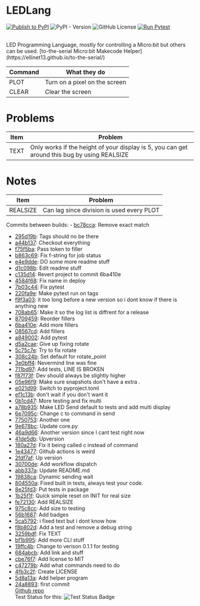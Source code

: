 # LEDLang
[![Publish to PyPI](https://github.com/ElliNet13/ledlang/actions/workflows/deploy.yml/badge.svg)](https://github.com/ElliNet13/ledlang/actions/workflows/deploy.yml)
![PyPI - Version](https://img.shields.io/pypi/v/ledlang)
![GitHub License](https://img.shields.io/github/license/ElliNet13/ledlang)
[![Run Pytest](https://github.com/ElliNet13/ledlang/actions/workflows/pytest.yml/badge.svg)](https://github.com/ElliNet13/ledlang/actions/workflows/pytest.yml)

<br>
LED Programming Language, mostly for controlling a Micro:bit but others can be used.
[to-the-serial Micro:bit Makecode Helper](https://ellinet13.github.io/to-the-serial/)

| Command  | What they do                    |
|----------|---------------------------------|
| PLOT     | Turn on a pixel on the screen   |
| CLEAR    | Clear the screen                |

# Problems
| Item     | Problem                                                                                        |
|----------|------------------------------------------------------------------------------------------------|
| TEXT     | Only works if the height of your display is 5, you can get around this bug by using REALSIZE   |

# Notes
| Item         | Problem                                     |
|--------------|---------------------------------------------|
| REALSIZE     | Can lag since division is used every PLOT   |

Commits between builds: - [bc78cca](https://github.com/ElliNet13/ledlang/commit/bc78ccaf8d5b90249c58e95025b78109d12ac67a): Remove exact match
- [295d19b](https://github.com/ElliNet13/ledlang/commit/295d19bf103d62c978549eba3efca715aa672f3b): Tags should no be there
- [a44b137](https://github.com/ElliNet13/ledlang/commit/a44b137490332bcfb1d63fa998e834fcf368b98c): Checkout everything
- [f75f5ba](https://github.com/ElliNet13/ledlang/commit/f75f5ba8e24f7632f93019fb349c92e9172d2303): Pass token to filler
- [b863c69](https://github.com/ElliNet13/ledlang/commit/b863c694875faf94d6db958e86c2895e07ed15a3): Fix f-string for job status
- [e4e9dde](https://github.com/ElliNet13/ledlang/commit/e4e9dde3d4334aea3ac77446322f81d6db74f3f8): DO some more readme stuff
- [d1c098b](https://github.com/ElliNet13/ledlang/commit/d1c098b473b833ba2591733c2604477ce7619712): Edit readme stuff
- [c135d14](https://github.com/ElliNet13/ledlang/commit/c135d146fe94ff8eeef9e1b778c8f0ee95705f67): Revert project to commit 6ba410e
- [4584f68](https://github.com/ElliNet13/ledlang/commit/4584f68c0ef30860622788212fae981513c95635): Fix name in deploy
- [7b03c44](https://github.com/ElliNet13/ledlang/commit/7b03c44c525b0e02b6ce55c725c9b74173295c8f): Fix pytest
- [220fa9e](https://github.com/ElliNet13/ledlang/commit/220fa9ef96837b14ae68ddbdeb23e9506c7353ac): Make pytest run on tags
- [f9f3a03](https://github.com/ElliNet13/ledlang/commit/f9f3a03fa959d1ac7ac492b524bc1c6c8626282e): it too long before a new version so i dont know if there is anything new
- [708ab65](https://github.com/ElliNet13/ledlang/commit/708ab657627b07a2726fe5b9f89fee26a329880e): Make it so the log list is diffrent for a release
- [8709459](https://github.com/ElliNet13/ledlang/commit/87094599da88fc93e37c7f7104f29d8986fc1e71): Reorder fillers
- [6ba410e](https://github.com/ElliNet13/ledlang/commit/6ba410e209aaf8eda34df95d77f85aa722d84c8f): Add more fillers
- [08567cd](https://github.com/ElliNet13/ledlang/commit/08567cd719085e287fdc54d1a025ba3cbe697e1c): Add fillers
- [a849002](https://github.com/ElliNet13/ledlang/commit/a84900215bac426523ff2be0086c9bb92d17f989): Add pytest
- [d5a2cae](https://github.com/ElliNet13/ledlang/commit/d5a2cae9ffe2444c845c69a9bd92c47331637a7b): Give up fixing rotate
- [5c75c7e](https://github.com/ElliNet13/ledlang/commit/5c75c7ee51aea806717af4551de067b93da257a2): Try to fix rotate
- [308c24b](https://github.com/ElliNet13/ledlang/commit/308c24b2ca8118d12e2f2e26b224d2d193191b51): Set default for rotate_point
- [3e0bff4](https://github.com/ElliNet13/ledlang/commit/3e0bff49a3394d221cc2cddcf48d49f2fc2862a3): Nevermind line was fine
- [711bd97](https://github.com/ElliNet13/ledlang/commit/711bd975ddf2841bad55087d0d5c5d3fe16ba51d): Add tests, LINE IS BROKEN
- [f87f73f](https://github.com/ElliNet13/ledlang/commit/f87f73f41a72c61488e8371c02b402d1b4b29f3c): Dev should always be slightly higher
- [05e96f9](https://github.com/ElliNet13/ledlang/commit/05e96f97ed6bcaa753095951633fc4699b837287): Make sure snapshots don't have a extra .
- [e021d99](https://github.com/ElliNet13/ledlang/commit/e021d996e652164b9302a5c1405642dd741ee594): Switch to pyproject.toml
- [ef1c13b](https://github.com/ElliNet13/ledlang/commit/ef1c13b75dd5129cd1de45b01c1e1782ae3db11e): don't wait if you don't want it
- [0b1cd47](https://github.com/ElliNet13/ledlang/commit/0b1cd478b8e56e554846c36d41d9ef9cdf66ad15): More testing and fix multi
- [a78b935](https://github.com/ElliNet13/ledlang/commit/a78b9354bf43885ad610aba8a6ade0a8f5b0b753): Make LED Send default to tests and add multi display
- [6e7095c](https://github.com/ElliNet13/ledlang/commit/6e7095c2b5240fdbc6e45196b0e027597ee00fec): Change c to command in send
- [7750753](https://github.com/ElliNet13/ledlang/commit/77507533735d36be13c86cb732df789d7b2c7b72): Another one
- [9e678bc](https://github.com/ElliNet13/ledlang/commit/9e678bc26c64e05a8aef1e4a8f806adb5cbbd798): Update core.py
- [46a9d66](https://github.com/ElliNet13/ledlang/commit/46a9d66eef1f11dcb7f45c3d4d21d8be016b04bf): Another version since I cant test right now
- [41de5db](https://github.com/ElliNet13/ledlang/commit/41de5db9abbb52347fb577c57fd810efe2fb4936): Upversion
- [180a27d](https://github.com/ElliNet13/ledlang/commit/180a27db31e249f8f7f2129d15f6c142841704cd): Fix it being called c instead of command
- [1e43477](https://github.com/ElliNet13/ledlang/commit/1e43477e00efd7655289c0d99be3a049e035792a): Github actions is weird
- [2fdf7af](https://github.com/ElliNet13/ledlang/commit/2fdf7af877b93d4d0fc53b962674d7d621e2d2c6): Up version
- [30700de](https://github.com/ElliNet13/ledlang/commit/30700de5ed6d279c23cdcbff980f9a95fc9018a9): Add workflow dispatch
- [abb337a](https://github.com/ElliNet13/ledlang/commit/abb337af1d2481e6009aee52f63d21e5d9683e4c): Update README.md
- [19838ca](https://github.com/ElliNet13/ledlang/commit/19838ca54b3640cf1d97932cb859fb121db74095): Dynamic sending wait
- [804550a](https://github.com/ElliNet13/ledlang/commit/804550a486d6b85da35e9a3315cababd53efc7dc): Fixed built in tests, always test your code.
- [8e25fd3](https://github.com/ElliNet13/ledlang/commit/8e25fd359c384797ccf712720a32f93fa7e06041): Put tests in package
- [1b25f1f](https://github.com/ElliNet13/ledlang/commit/1b25f1f757f95049114c8ed7e177893a9c282bc2): Quick simple reset on INIT for real size
- [fe72130](https://github.com/ElliNet13/ledlang/commit/fe721301aed5bb710c98afa8adbdd628f3fcddfb): Add REALSIZE
- [975c8cc](https://github.com/ElliNet13/ledlang/commit/975c8cc71eebffa2286e2baf709e432f649abe64): Add size to testing
- [56b1687](https://github.com/ElliNet13/ledlang/commit/56b168777e52b0bcebdea5b145dc045d6cf1be9f): Add badges
- [5ca5792](https://github.com/ElliNet13/ledlang/commit/5ca5792fefe583f98091122a634d20d3ebb31ab9): i fixed text but i dont know how
- [f8b802d](https://github.com/ElliNet13/ledlang/commit/f8b802d1a154afa45a3c0d4117440e0889cc46ee): Add a test and remove a debug string
- [3259bdf](https://github.com/ElliNet13/ledlang/commit/3259bdf9d720128a7501c3b027d36d48df41165c): Fix TEXT
- [bf1b995](https://github.com/ElliNet13/ledlang/commit/bf1b9954f2d8eaee0f0a8e7dcd2b9b07d91f1400): Add more CLI stuff
- [19ffc4b](https://github.com/ElliNet13/ledlang/commit/19ffc4bac14f8610c463d6745464eeab7899e27f): Change to verison 0.1.1 for testing
- [684abcb](https://github.com/ElliNet13/ledlang/commit/684abcb6f1c596b8ab1713d125d5e2bb9fedba71): Add link and stuff
- [cbe76f7](https://github.com/ElliNet13/ledlang/commit/cbe76f7d5a1ead882eda17fcc8b55d8029e7d3a6): Add license to MIT
- [c47279b](https://github.com/ElliNet13/ledlang/commit/c47279ba76f84384295a69baf4a25853b16ad97b): Add what commands need to do
- [4fb3c2f](https://github.com/ElliNet13/ledlang/commit/4fb3c2f7908f698553d1351623ce790a4a5d9cd0): Create LICENSE
- [5d8a13a](https://github.com/ElliNet13/ledlang/commit/5d8a13aa63f2b1a156d497f419ef130b7f9bfa4f): Add helper program
- [24a8893](https://github.com/ElliNet13/ledlang/commit/24a889378a863d66801ee3dc2b96724f7ff66f77): first commit<br>
[Github repo](https://github.com/ElliNet13/ledlang)<br>
Test Status for this: ![Test Status Badge](https://img.shields.io/badge/dynamic/json?url=https%3A%2F%2Fapi.github.com%2Frepos%2FElliNet13%2Fledlang%2Factions%2Fjobs%2F46524062192&query=status&logo=github&label=Test%20Status)